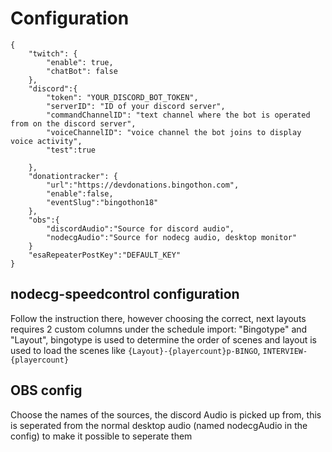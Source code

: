 # Configuration

```
{
	"twitch": {
		"enable": true,
		"chatBot": false
	},
	"discord":{
		"token": "YOUR_DISCORD_BOT_TOKEN",
		"serverID": "ID of your discord server",
		"commandChannelID": "text channel where the bot is operated from on the discord server",
		"voiceChannelID": "voice channel the bot joins to display voice activity",
		"test":true
					
	},
	"donationtracker": {
		"url":"https://devdonations.bingothon.com",
		"enable":false,
		"eventSlug":"bingothon18"
	},
	"obs":{
		"discordAudio":"Source for discord audio",
		"nodecgAudio":"Source for nodecg audio, desktop monitor"
	}
	"esaRepeaterPostKey":"DEFAULT_KEY"
}
```

## nodecg-speedcontrol configuration
Follow the instruction there, however choosing the correct, next layouts requires 2 custom columns under the schedule import: "Bingotype" and "Layout", bingotype is used to determine the order of scenes and layout is used to load the scenes like `{Layout}-{playercount}p-BINGO`, `INTERVIEW-{playercount}`

## OBS config
Choose the names of the sources, the discord Audio is picked up from, this is seperated from the normal desktop audio (named nodecgAudio in the config) to make it possible to seperate them